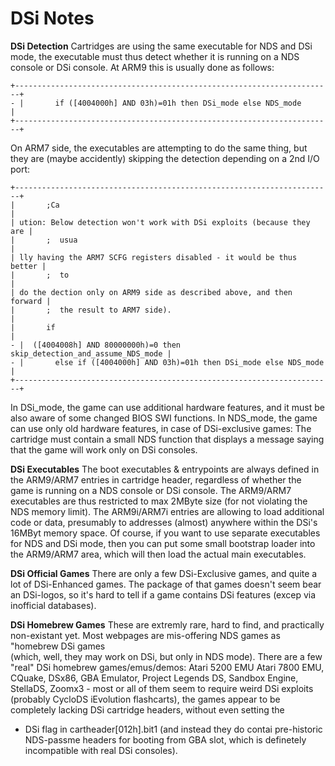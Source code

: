 # DSi Notes


**DSi Detection**
Cartridges are using the same executable for NDS and DSi mode, the
executable must thus detect whether it is running on a NDS console or
DSi console. At ARM9 this is usually done as follows:

```
+-----------------------------------------------------------------------+
- |       if ([4004000h] AND 03h)=01h then DSi_mode else NDS_mode         |
+-----------------------------------------------------------------------+
```

On ARM7 side, the executables are attempting to do the same thing, but
they are (maybe accidently) skipping the detection depending on a 2nd
I/O port:

```
+-----------------------------------------------------------------------+
|       ;Ca                                                             |
| ution: Below detection won't work with DSi exploits (because they are |
|       ;  usua                                                         |
| lly having the ARM7 SCFG registers disabled - it would be thus better |
|       ;  to                                                           |
| do the dection only on ARM9 side as described above, and then forward |
|       ;  the result to ARM7 side).                                    |
|       if                                                              |
- |  ([4004008h] AND 80000000h)=0 then skip_detection_and_assume_NDS_mode |
- |       else if ([4004000h] AND 03h)=01h then DSi_mode else NDS_mode    |
+-----------------------------------------------------------------------+
```

In DSi_mode, the game can use additional hardware features, and it must
be also aware of some changed BIOS SWI functions.
In NDS_mode, the game can use only old hardware features, in case of
DSi-exclusive games: The cartridge must contain a small NDS function
that displays a message saying that the game will work only on DSi
consoles.

**DSi Executables**
The boot executables & entrypoints are always defined in the ARM9/ARM7
entries in cartridge header, regardless of whether the game is running
on a NDS console or DSi console. The ARM9/ARM7 executables are thus
restricted to max 2MByte size (for not violating the NDS memory limit).
The ARM9i/ARM7i entries are allowing to load additional code or data,
presumably to addresses (almost) anywhere within the DSi\'s 16MByt
memory space. Of course, if you want to use separate executables for NDS
and DSi mode, then you can put some small bootstrap loader into the
ARM9/ARM7 area, which will then load the actual main executables.

**DSi Official Games**
There are only a few DSi-Exclusive games, and quite a lot of
DSi-Enhanced games. The package of that games doesn\'t seem bear an
DSi-logos, so it\'s hard to tell if a game contains DSi features (excep
via inofficial databases).

**DSi Homebrew Games**
These are extremly rare, hard to find, and practically non-existant yet.
Most webpages are mis-offering NDS games as \"homebrew DSi games\
(which, well, they may work on DSi, but only in NDS mode).
There are a few \"real\" DSi homebrew games/emus/demos: Atari 5200 EMU
Atari 7800 EMU, CQuake, DSx86, GBA Emulator, Project Legends DS, Sandbox
Engine, StellaDS, Zoomx3 - most or all of them seem to require weird DSi
exploits (probably CycloDS iEvolution flashcarts), the games appear to
be completely lacking DSi cartridge headers, without even setting the
- DSi flag in cartheader\[012h\].bit1 (and instead they do contai
pre-historic NDS-passme headers for booting from GBA slot, which is
definetely incompatible with real DSi consoles).




